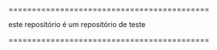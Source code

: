 ===========================================

este repositório é um repositório de teste

=========================================== 

